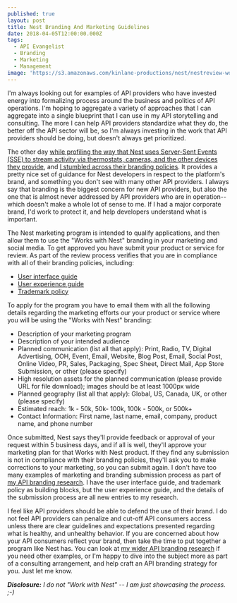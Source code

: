 ```yaml
---
published: true
layout: post
title: Nest Branding And Marketing Guidelines
date: 2018-04-05T12:00:00.000Z
tags:
  - API Evangelist
  - Branding
  - Marketing
  - Management
image: 'https://s3.amazonaws.com/kinlane-productions/nest/nestreview-workswithnest.png'
---
```

I'm always looking out for examples of API providers who have invested energy into formalizing process around the business and politics of API operations. I'm hoping to aggregate a variety of approaches that I can aggregate into a single blueprint that I can use in my API storytelling and consulting. The more I can help API providers standardize what they do, the better off the API sector will be, so I'm always investing in the work that API providers should be doing, but doesn't always get prioritized.

The other day [while profiling the way that Nest uses Server-Sent Events (SSE) to stream activity via thermostats, cameras, and the other devices they provide](https://streamdata.io/blog/streaming-nest-api/), and [I stumbled across their branding policies](https://developers.nest.com/documentation/cloud/marketing-guide). It provides a pretty nice set of guidance for Nest developers in respect to the platform's brand, and something you don't see with many other API providers. I always say that branding is the biggest concern for new API providers, but also the one that is almost never addressed by API providers who are in operation--which doesn't make a whole lot of sense to me. If I had a major corporate brand, I'd work to protect it, and help developers understand what is important.

The Nest marketing program is intended to qualify applications, and then allow them to use the "Works with Nest" branding in your marketing and social media. To get approved you have submit your product or service for review. As part of the review process verifies that you are in compliance with all of their branding policies, including:

- [User interface guide](https://developers.nest.com/documentation/cloud/ui-guide)
- [User experience guide](https://developers.nest.com/documentation/cloud/ux-guide)
- [Trademark policy](https://developers.nest.com/documentation/cloud/brandguide-tm)

To apply for the program you have to email them with all the following details regarding the marketing efforts our your product or service where you will be using the "Works with Nest" branding:

- Description of your marketing program
- Description of your intended audience
- Planned communication (list all that apply): Print, Radio, TV, Digital Advertising, OOH, Event, Email, Website, Blog Post, Email, Social Post, Online Video, PR, Sales, Packaging, Spec Sheet, Direct Mail, App Store Submission, or other (please specify)
- High resolution assets for the planned communication (please provide URL for file download); images should be at least 1000px wide
- Planned geography (list all that apply): Global, US, Canada, UK, or other (please specify)
- Estimated reach: 1k - 50k, 50k- 100k, 100k - 500k, or 500k+
- Contact Information: First name, last name, email, company, product name, and phone number

Once submitted, Nest says they'll provide feedback or approval of your request within 5 business days, and if all is well, they'll approve your marketing plan for that Works with Nest product. If they find any submission is not in compliance with their branding policies, they'll ask you to make corrections to your marketing, so you can submit again. I don't have too many examples of marketing and branding submission process as part of [my API branding research](http://branding.apievangelist.com/). I have the user interface guide, and trademark policy as building blocks, but the user experience guide, and the details of the submission process are all new entries to my research.

I feel like API providers should be able to defend the use of their brand. I do not feel API providers can penalize and cut-off API consumers access unless there are clear guidelines and expectations presented regarding what is healthy, and unhealthy behavior. If you are concerned about how your API consumers reflect your brand, then take the time to put together a program like Nest has. You can look at [my wider API branding research](http://branding.apievangelist.com/) if you need other examples, or I'm happy to dive into the subject more as part of a consulting arrangement, and help craft an API branding strategy for you. Just let me know.

_**Disclosure:** I do not "Work with Nest" -- I am just showcasing the process. ;-)_
